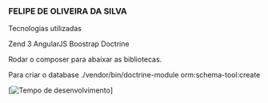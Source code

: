 
### FELIPE DE OLIVEIRA DA SILVA ###

Tecnologias utilizadas

Zend 3
AngularJS
Boostrap
Doctrine




Rodar o composer para abaixar as bibliotecas.


Para criar o database
./vendor/bin/doctrine-module orm:schema-tool:create


[![Tempo de desenvolvimento](https://uploaddeimagens.com.br/imagens/tempo_desenvolvimento-png)]

